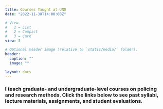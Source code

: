 ```yaml
---
title: Courses Taught at UNO
date: "2022-11-30T14:00:00Z"

# View.
#   1 = List
#   2 = Compact
#   3 = Card
view: 3

# Optional header image (relative to `static/media/` folder).
header:
  caption: ""
  image: ""
  
layout: docs
---
```


### I teach graduate- and undergraduate-level courses on policing and research methods. Click the links below to see past syllabi, lecture materials, assignments, and student evaluations. 